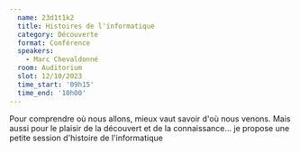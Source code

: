 ```yaml
---
  name: 23d1t1k2
  title: Histoires de l'informatique
  category: Découverte
  format: Conférence
  speakers: 
    - Marc Chevaldonné
  room: Auditorium
  slot: 12/10/2023
  time_start: '09h15'
  time_end: '10h00'
---
```

Pour comprendre où nous allons, mieux vaut savoir d'où nous venons. Mais aussi pour le plaisir de la découvert et de la connaissance... je propose une petite session d'histoire de l'informatique